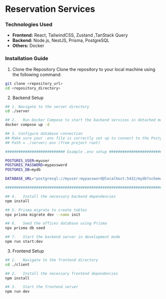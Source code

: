 # Reservation Services

### Technologies Used

- **Frontend:** React, TailwindCSS, Zustand ,TanStack Query
- **Backend:** Node.js, NestJS, Prisma, PostgreSQL
- **Others:** Docker

### Installation Guide

1. Clone the Repository
   Clone the repository to your local machine using the following command:

```bash
git clone <repository_url>
cd <repository_directory>
```

2. Backend Setup

```bash
## 1. Navigate to the server directory
cd ./server

## 2.	Run Docker Compose to start the backend services in detached mode
docker compose up -d

## 3. Configure database connection
## Make sure your .env file is correctly set up to connect to the PostgreSQL database running in Docker
## Path = ./server/.env (from project root)

########################### Example .env setup ################################

POSTGRES_USER=myuser
POSTGRES_PASSWORD=mypassword
POSTGRES_DB=mydb

DATABASE_URL="postgresql://myuser:mypassword@localhost:5432/mydb?schema=public"

###############################################################################

## 4.	Install the necessary backend dependencies
npm install

## 5. Prisma migrate to create tables
npx prisma migrate dev --name init

## 6.	Seed the offices database using Prisma
npx prisma db seed

## 7.	Start the backend server in development mode
npm run start:dev
```

3. Frontend Setup

```bash
## 1.	Navigate to the frontend directory
cd ./client

## 2.	Install the necessary frontend dependencies
npm install

## 3.	Start the frontend server
npm run dev
```
